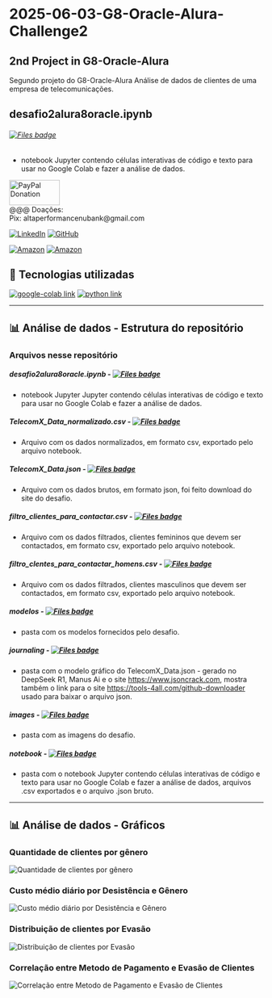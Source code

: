 # 2025-06-03-G8-Oracle-Alura-Challenge2
## 2nd Project in G8-Oracle-Alura

Segundo projeto do G8-Oracle-Alura
Análise de dados de clientes de uma empresa de telecomunicações.

## desafio2alura8oracle.ipynb 
###### [![Files badge](https://img.shields.io/badge/desafio2alura8oracle.ipynb-%23000000?logo=Files&logoColor=yellow&labelColor=blue)](https://github.com/Acheroniano/2025-06-03-G8-Oracle-Alura-Challenge2/blob/main/notebook/desafio2alurag8oracle.ipynb)
- notebook Jupyter contendo células interativas de código e texto para usar no Google Colab e fazer a análise de dados.

<div>
   <a href="https://www.paypal.com/donate/?business=C5ZXDE6A7M28E&no_recurring=0&item_name=Donation+for+Owner+of+this+PayPal+Account&currency_code=BRL" target="_blank">
       <img src="https://www.paypalobjects.com/paypal-ui/logos/svg/paypal-color.svg" alt="PayPal Donation" width="100" height="50">
   </a><br>
   @@@ Doações:<br>Pix: altaperformancenubank@gmail.com<br>
</div>

[![LinkedIn](https://img.shields.io/badge/LinkedIn-0077B5?style=for-the-badge&logo=linkedin&logoColor=white)](https://www.linkedin.com/in/f%C3%A1bio-samuel-dos-santos-canedo-2708b533/)
[![GitHub](https://img.shields.io/badge/GitHub-100000?style=for-the-badge&logo=github&logoColor=white)](https://github.com/Acheroniano)

[![Amazon](https://img.shields.io/badge/Amazon%20Mais%20Vendidos-39E09B?style=social&logo=amazon&logoColor=39E09B)](https://amzn.to/3SYdXzY)
[![Amazon](https://img.shields.io/badge/Amazon%20Ofertas-39E09B?style=social&logo=amazon&logoColor=39E09B)](https://amzn.to/3XbudAb)


<h2> 🤖 Tecnologias utilizadas</h2>

<div>
  <a href="https://colab.research.google.com/github/jakevdp/PythonDataScienceHandbook/blob/master/notebooks/01.01-Help-And-Documentation.ipynb" target="_new"><img src="https://img.shields.io/badge/google-colab-239120?style=for-the-badge&logo=google-colab&logoColor=white" alt="google-colab link"></a>
  <a href="https://www.w3schools.com/python" target="_new"><img src="https://img.shields.io/badge/-239120?style=for-the-badge&logo=python&logoColor=white" alt="python link"></a>
</div>
<hr>
<h2> 📊 Análise de dados - Estrutura do repositório</h2>

### Arquivos nesse repositório

##### desafio2alura8oracle.ipynb - [![Files badge](https://img.shields.io/badge/desafio2alura8oracle.ipynb-%23000000?logo=Files&logoColor=yellow&labelColor=blue)](https://github.com/Acheroniano/2025-06-03-G8-Oracle-Alura-Challenge2/blob/main/notebook/desafio2alurag8oracle.ipynb)
- notebook Jupyter Jupyter contendo células interativas de código e texto para usar no Google Colab e fazer a análise de dados.

##### TelecomX_Data_normalizado.csv - [![Files badge](https://img.shields.io/badge/TelecomX_Data_normalizado.csv-%23000000?logo=Files&logoColor=yellow&labelColor=blue)](https://github.com/Acheroniano/2025-06-03-G8-Oracle-Alura-Challenge2/blob/main/notebook/TelecomX_Data_normalizado.csv)
- Arquivo com os dados normalizados, em formato csv, exportado pelo arquivo notebook.

##### TelecomX_Data.json - [![Files badge](https://img.shields.io/badge/TelecomX_Data.json-%23000000?logo=Files&logoColor=yellow&labelColor=blue)](https://github.com/Acheroniano/2025-06-03-G8-Oracle-Alura-Challenge2/blob/main/notebook/TelecomX_Data.json)
- Arquivo com os dados brutos, em formato json, foi feito download do site do desafio.

##### filtro_clientes_para_contactar.csv - [![Files badge](https://img.shields.io/badge/filtro_clientes_para_contactar.csv-%23000000?logo=Files&logoColor=yellow&labelColor=blue)](https://github.com/Acheroniano/2025-06-03-G8-Oracle-Alura-Challenge2/blob/main/notebook/filtro_clientes_para_contactar.csv)
- Arquivo com os dados filtrados, clientes femininos que devem ser contactados, em formato csv, exportado pelo arquivo notebook.

##### filtro_clentes_para_contactar_homens.csv - [![Files badge](https://img.shields.io/badge/filtro_clentes_para_contactar_homens.csv-%23000000?logo=Files&logoColor=yellow&labelColor=blue)](https://github.com/Acheroniano/2025-06-03-G8-Oracle-Alura-Challenge2/blob/main/notebook/filtro_clentes_para_contactar_homens.csv)
- Arquivo com os dados filtrados, clientes masculinos que devem ser contactados, em formato csv, exportado pelo arquivo notebook.  

##### modelos - [![Files badge](https://img.shields.io/badge/modelos-%23000000?logo=Files&logoColor=yellow&labelColor=blue)](https://github.com/Acheroniano/2025-06-03-G8-Oracle-Alura-Challenge2/blob/main/modelos)
- pasta com os modelos fornecidos pelo desafio.

##### journaling - [![Files badge](https://img.shields.io/badge/journaling-%23000000?logo=Files&logoColor=yellow&labelColor=blue)](https://github.com/Acheroniano/2025-06-03-G8-Oracle-Alura-Challenge2/blob/main/journaling)
- pasta com o modelo gráfico do TelecomX_Data.json - gerado no DeepSeek R1, Manus Ai e o site https://www.jsoncrack.com, mostra também o link para o site https://tools-4all.com/github-downloader usado para baixar o arquivo json.

##### images - [![Files badge](https://img.shields.io/badge/images-%23000000?logo=Files&logoColor=yellow&labelColor=blue)](https://github.com/Acheroniano/2025-06-03-G8-Oracle-Alura-Challenge2/blob/main/images)
- pasta com as imagens do desafio.

##### notebook - [![Files badge](https://img.shields.io/badge/notebook-%23000000?logo=Files&logoColor=yellow&labelColor=blue)](https://github.com/Acheroniano/2025-06-03-G8-Oracle-Alura-Challenge2/blob/main/notebook)
- pasta com o notebook Jupyter contendo células interativas de código e texto para usar no Google Colab e fazer a análise de dados, arquivos .csv exportados e o arquivo .json bruto.
<hr>
<h2> 📊 Análise de dados - Gráficos </h2>

### Quantidade de clientes por gênero

![Quantidade de clientes por gênero](../images/003-QtdCliGen.jpeg)

### Custo médio diário por Desistência e Gênero

![Custo médio diário por Desistência e Gênero](../images/005-CusMedDesGen.jpg)

### Distribuição de clientes por Evasão

![Distribuição de clientes por Evasão](../images/006-Evasao.jpeg)

### Correlação entre Metodo de Pagamento e Evasão de Clientes

![Correlação entre Metodo de Pagamento e Evasão de Clientes](../images/007-MetoPgoEvasao.jpeg)

### 